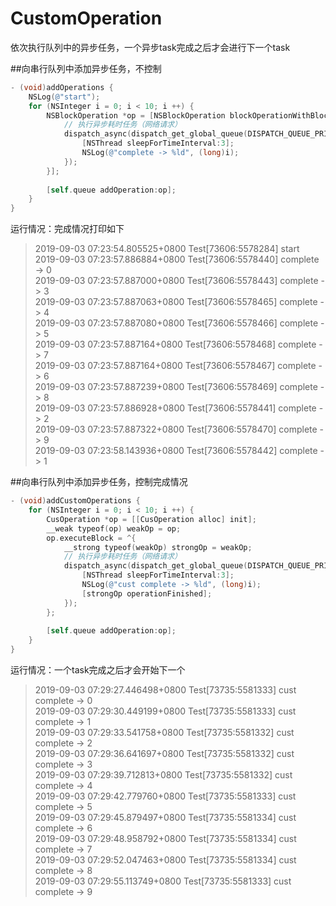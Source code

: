 # CustomOperation

依次执行队列中的异步任务，一个异步task完成之后才会进行下一个task

##向串行队列中添加异步任务，不控制

```Objective-C
- (void)addOperations {
    NSLog(@"start");
    for (NSInteger i = 0; i < 10; i ++) {
        NSBlockOperation *op = [NSBlockOperation blockOperationWithBlock:^{
            // 执行异步耗时任务（网络请求）
            dispatch_async(dispatch_get_global_queue(DISPATCH_QUEUE_PRIORITY_BACKGROUND, 0), ^{
                [NSThread sleepForTimeInterval:3];
                NSLog(@"complete -> %ld", (long)i);
            });
        }];
        
        [self.queue addOperation:op];
    }
}
```

运行情况：完成情况打印如下
>2019-09-03 07:23:54.805525+0800 Test[73606:5578284] start <br/>
>2019-09-03 07:23:57.886884+0800 Test[73606:5578440] complete -> 0 <br/>
>2019-09-03 07:23:57.887000+0800 Test[73606:5578443] complete -> 3 <br/>
>2019-09-03 07:23:57.887063+0800 Test[73606:5578465] complete -> 4 <br/>
>2019-09-03 07:23:57.887080+0800 Test[73606:5578466] complete -> 5 <br/>
>2019-09-03 07:23:57.887164+0800 Test[73606:5578468] complete -> 7 <br/>
>2019-09-03 07:23:57.887164+0800 Test[73606:5578467] complete -> 6 <br/>
>2019-09-03 07:23:57.887239+0800 Test[73606:5578469] complete -> 8 <br/>
>2019-09-03 07:23:57.886928+0800 Test[73606:5578441] complete -> 2 <br/>
>2019-09-03 07:23:57.887322+0800 Test[73606:5578470] complete -> 9 <br/>
>2019-09-03 07:23:58.143936+0800 Test[73606:5578442] complete -> 1 <br/>

##向串行队列中添加异步任务，控制完成情况

```Objective-C
- (void)addCustomOperations {
    for (NSInteger i = 0; i < 10; i ++) {
        CusOperation *op = [[CusOperation alloc] init];
        __weak typeof(op) weakOp = op;
        op.executeBlock = ^{
            __strong typeof(weakOp) strongOp = weakOp;
            // 执行异步耗时任务（网络请求）
            dispatch_async(dispatch_get_global_queue(DISPATCH_QUEUE_PRIORITY_BACKGROUND, 0), ^{
                [NSThread sleepForTimeInterval:3];
                NSLog(@"cust complete -> %ld", (long)i);
                [strongOp operationFinished];
            });
        };
        
        [self.queue addOperation:op];
    }
}
```

运行情况：一个task完成之后才会开始下一个
>2019-09-03 07:29:27.446498+0800 Test[73735:5581333] cust complete -> 0 <br/>
2019-09-03 07:29:30.449199+0800 Test[73735:5581333] cust complete -> 1 <br/>
2019-09-03 07:29:33.541758+0800 Test[73735:5581332] cust complete -> 2 <br/>
2019-09-03 07:29:36.641697+0800 Test[73735:5581332] cust complete -> 3 <br/>
2019-09-03 07:29:39.712813+0800 Test[73735:5581332] cust complete -> 4 <br/>
2019-09-03 07:29:42.779760+0800 Test[73735:5581333] cust complete -> 5 <br/>
2019-09-03 07:29:45.879497+0800 Test[73735:5581334] cust complete -> 6 <br/>
2019-09-03 07:29:48.958792+0800 Test[73735:5581334] cust complete -> 7 <br/>
2019-09-03 07:29:52.047463+0800 Test[73735:5581334] cust complete -> 8 <br/>
2019-09-03 07:29:55.113749+0800 Test[73735:5581333] cust complete -> 9 <br/>
